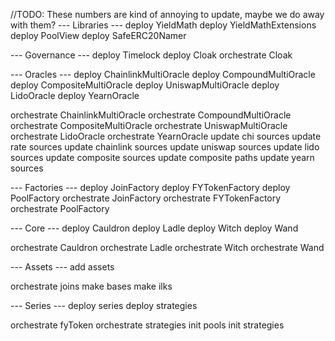 //TODO: These numbers are kind of annoying to update, maybe we do away with them?
--- Libraries ---
deploy YieldMath
deploy YieldMathExtensions
deploy PoolView
deploy SafeERC20Namer

--- Governance ---
deploy Timelock
deploy Cloak
orchestrate Cloak

--- Oracles ---
deploy ChainlinkMultiOracle
deploy CompoundMultiOracle
deploy CompositeMultiOracle
deploy UniswapMultiOracle
deploy LidoOracle
deploy YearnOracle

orchestrate ChainlinkMultiOracle
orchestrate CompoundMultiOracle
orchestrate CompositeMultiOracle
orchestrate UniswapMultiOracle
orchestrate LidoOracle
orchestrate YearnOracle
update chi sources
update rate sources
update chainlink sources
update uniswap sources
update lido sources
update composite sources
update composite paths
update yearn sources

--- Factories ---
deploy JoinFactory
deploy FYTokenFactory
deploy PoolFactory
orchestrate JoinFactory
orchestrate FYTokenFactory
orchestrate PoolFactory

--- Core ---
deploy Cauldron
deploy Ladle
deploy Witch
deploy Wand

orchestrate Cauldron
orchestrate Ladle
orchestrate Witch
orchestrate Wand

--- Assets ---
add assets

orchestrate joins
make bases
make ilks

--- Series ---
deploy series
deploy strategies

orchestrate fyToken
orchestrate strategies
init pools
init strategies